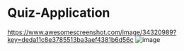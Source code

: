 # Quiz-Application
https://www.awesomescreenshot.com/image/34320989?key=deda11c8e3785513ba3aef4381b6d56c
![image](https://user-images.githubusercontent.com/49088060/201259384-ce0ad6ed-ef0d-4c95-81f5-c843c3e37b44.png)
